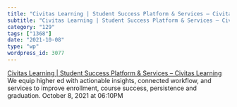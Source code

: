 ```yaml
---
title: "Civitas Learning | Student Success Platform & Services – Civitas Learning"
subtitle: "Civitas Learning | Student Success Platform & Services – Civitas Learning"
category: "129"
tags: ["1368"]
date: "2021-10-08"
type: "wp"
wordpress_id: 3077
---
```

[ Civitas Learning | Student Success Platform & Services – Civitas Learning](https://www.civitaslearning.com/)
 We equip higher ed with actionable insights, connected workflow, and services to improve enrollment, course success, persistence and graduation.
October 8, 2021 at 06:10PM